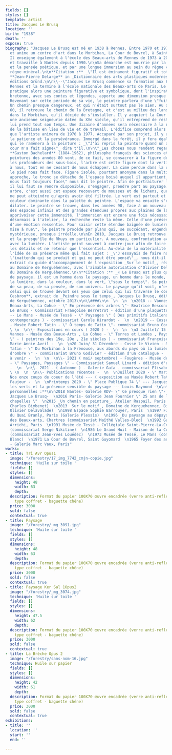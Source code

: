 ```yaml
---
fields: []
styles: []
template: artist
title: Jacques Le Brusq
location: ''
birth: "1938"
death: ''
expose: true
biography: "Jacques Le Brusq est né en 1938 à Rennes. Entre 1970 et 1977, il crée
  et anime un centre d'art dans le Morbihan, La Cour de Bovrel, à Saint Guyomard.
  Il enseigne également à l'école des Beaux-arts de Rennes de 1973 à 2000. Il vit
  et travaille à Nantes depuis 1990.\n\nSa démarche est nourrie par la philosophie
  et la pensée poétique, et par une longue immersion au sein du règne végétal et du
  règne minéral.\n\n**Citation :** _\"Il est éminament figuratif et totalement abstrait.\"_
  **Jean-Pierre Delarge** in _Dictionnaire des arts plastiques modernes et contemporains_,
  éditions Gründ.\n\n\\--\"Jacques Le Brusq commence sa formation aux Beaux-arts de
  Rennes et la termine à l'école nationale des Beaux-arts de Paris. Le jeune peintre
  pratique alors une peinture figurative et symbolique, dont l'inspiration de la terre
  bretonne, avec ses contes et légendes, apporte une dimension presque fantastique.
  Revenant sur cette période de sa vie, le peintre parlera d'une \"fuite face au réel\".
  Un chemin presque dangereux, et qui n'était surtout pas le sien. Au début des années
  60, il retrouve le chemin de la Bretagne, et c'est au milieu des landes de Lanvaux,
  dans le Morbihan, qu'il décide de s'installer. Il y acquiert la Cour de Bovrel,
  une ancienne seigneurie datée du XVe siècle, qu'il entreprend de restaurer. Le chantier
  lui prend tout son temps. Une dizaine d'années sera nécessaire à la réhabilitation
  de la bâtisse en lieu de vie et de travail. L'édifice comprend alors un espace d'exposition
  que l'artiste animera de 1970 à 1977. Accaparé par son projet, il y a surtout appris
  la patience et la persévérance. Immergé dans la forêt, il y fera également la rencontre
  qui le ramènera à la peinture : _\"J'ai repris la peinture quand un arbre de la
  cour m'a fait signe\"_ dira t'il.\n\n\"_Les choses nous rendent regard pour regard_\"
  **Gaston Bachelard** (1884-1962), philosophe français des sciences et de la poésie.\n\nLes
  peintures des années 80 vont, de ce fait, se consacrer à la figure de l'arbre. Dans
  les profondeurs des sous-bois, l'arbre est cette figure dont la verticalité s'impose
  à nous, tout en ne cessant de nous échapper. La cime perdue dans la canopée, seul
  le pied nous fait face. Figure isolée, pourtant anonyme dans la multitude, à notre
  approche, le tronc se détache de l'espace boisé auquel il appartient. \"Un arbre
  nous fait toujours face\" nous dit le peintre. Afin de portraiturer le végétal,
  il lui faut se rendre disponible, s'engager, prendre part au paysage. Le pied d'un
  arbre, c'est aussi cet espace recouvert de mousses et de lichens, que la lumière
  ne peut atteindre qu'après avoir été filtrée. Le vert est partout et s'impose comme
  couleur dominante dans la palette du peintre. L'espace va ensuite s'élargir, se
  dilater. Le peintre se trouve, dans les années 90, face à un nouveau paysage, celui
  des espaces infinis et des grandes étendues propres aux plaines de la Beauce. Pour
  apprivoiser cette immensité, l'immersion est encore une fois nécessaire. S'il travaille
  désormais à l'atelier, la recherche reste la même. Celle d'une présence, d'une évidence,
  d'une émotion ressentie. Pour saisir cette étendue baignée de lumière, cette \"terre
  mise à nue\", le peintre procède par plans qui, se succédant, engendrent une profondeur
  mystérieuse, presque irréelle.\n\nEn 2010, Jacques Le Brusq retrouve la Bretagne
  et la presqu'île de Rhuys en particulier. A nouveau, confrontation avec le paysage,
  avec la lumière. L'artiste peint souvent à contre-jour afin de faire disparaître
  les détails et ne retenir que l'essentiel. Au-delà de la matérialité du motif, c'est
  l'idée de sa présence même qui fait sujet : _\"J'essayais de faire naître la peinture,
  l'inattendu qui se produit et qui ne peut être pensé\"_, nous dit-il._\"--_\n\nTexte
  extrait du guide d'accompagnement de l'exposition _Sur le motif_, réalisée en 2013
  au Domaine de Kerguéhennec, avec l'aimable autorisation d'Olivier Delavalade et
  du Domaine de Kerguéhennec.\n\n**Citation :** _« Le Brusq est plus qu’un peintre
  de paysage. il est un homme dans le paysage, un homme dans le monde, un homme dans
  la lumière, dans la couleur, dans le vert, \"sous le temps\". Sa peinture est l’intérieur
  de sa peau, de sa pensée, de son univers. Le paysage qu’il voit, n’est pas tant
  celui qui se trouve devant ses yeux que celui qui lui traverse le corps. »_  \n**Christophe
  Cesbron**, extrait de _Peindre sous le temps_, Jacques Le Brusq, éditions Domaine
  de Kerguéhennec, octobre 2013\n\n\\####\n\n  \n  \n  \n2018 -- Vannes -Musée des
  Beaux-Arts, La Cohue - \" En présence des arbres \"- Béatrice Bescond  \n2019 Jacques
  Le Brusq - Commissariat Françoise Berretrot - édition d'une plaquette -  \n  \n2019
  -- Le Mans - Musée de Tessé - \" Paysages \" ( Des primitifs italiens aux peintres
  contemporains ) - commissariat Carole Hirardot -  \n  \n2019 -- Cossé le Vivien
  - Musée Robert Tatin - \" Ô temps de Tatin \"- commissariat Bruno Godivier -  \n
  \ \n  \n\\- Expositions en cours ( 2020 ) -  \n  \n  \n3 Juillet/ 15 Novembre -
  Vannes - Musée des Beaux-Arts , La Cohue - \" Terres et Landes , Paysages de Bretagne
  \" - ( peintres des 19e, 2Oe , 21e siècles ) - commissariat Françoise Berretrot,
  Marie Annie Avril -  \n  \n20 Juin/ 31 Décembre - Cossé le Vivien - Musée Robert
  Tatin - \" Du Morbihan à la Frénouse, aux abords du pays où la lumière ne fait point
  d'ombre \" - commissariat Bruno Godivier - édition d'un catalogue -  \n  \n\\- Expositions
  à venir -  \n  \n  \n\\- 2021 ( mai/ septembre) - Fougères - Musée de la Villéon
  - \" Paysages, Paysages \" - Commissariat Samuel Linard - édition d'une plaquette
  -  \n  \n\\- 2021 - ( Automne ) - Galerie Gaïa - commissariat Elisabeth Givre -
  \ \n  \n  \n\\- Publications récentes -  \n  \nJuillet 2020 - \" Marianne \" ---
  Nos onze coups de coeur de l'été --- ( exposition au Musée Robert Tatin )- Mikaël
  Faujour -  \n  \nPrintemps 2020 - \" Place Publique 74 \" --- Jacques Le Brusq,
  les verts et la présence sensible du paysage --- Louis Raymond -\n\n**Expositions
  personnelles :**\n\n2018 Nantes- Galerie RDV- \" Ce presque rien \"- Noémie Chauvet
  Jacques Le Brusq-  \n2016 Paris- Galerie Jean Fournier \" 25 ans de l'art dans les
  chapelles \"  \n2015 _Un chemin en peinture_, Atelier Raspail, Paris (commissariat
  Charles Bimbenet)  \n2013 _Sur le motif_, Domaine de Kerguehennec, Bignan (commissariat
  Olivier Delavalade)  \n1998 Espace Sophie Barrouyer, Paris  \n1997 FIAC - Espace
  du Quai Branly, Paris (Galerie Plessis)  \n1996 _Du paysage au dépaysement,_ Musée
  des Beaux-arts, Chartres (commissariat Maïthé Valles-Bled)  \n1992 Galerie Akié
  Arrichi, Paris  \n1991 Musée de Tessé - Collégiale Saint-Pierre-La-Cour, Le Mans
  (commissariat Serge Nikitine)  \n1986 Le Grand Huit - Maison de la Culture, Rennes
  (commissariat Jean-Yves Louédec)  \n1973 Musée de Tessé, Le Mans (commissariat Raymond
  Blanc)  \n1971 La Cour de Bovrel, Saint Guyomard  \n1965 Foyer des artistes - Montparnasse
  - Galerie Marc Vaux, Paris"
works:
- title: Tri Avr Opus1
  image: "/forestry/17_img_7742_cmjn-copie.jpg"
  technique: 'Huile sur toile '
  fields: []
  styles: []
  dimensions:
    height: 48
    width: 63
    depth: 
  description: Format du papier 100X70 œuvre encadrée (verre anti-reflet - encadrement
    type coffret - baguette chêne)
  price: 3000
  sold: false
  contextual: true
- title: Paysage
  image: "/forestry/_mg_3091.jpg"
  technique: 'Huile sur toile '
  fields: []
  styles: []
  dimensions:
    height: 48
    width: 63
    depth: 
  description: Format du papier 100X70 œuvre encadrée (verre anti-reflet - encadrement
    type coffret - baguette chêne)
  price: 3000
  sold: false
  contextual: true
- title: Paysage Ker Sal 1Opus2
  image: "/forestry/_mg_3074.jpg"
  technique: 'Huile sur toile '
  fields: []
  styles: []
  dimensions:
    height: 47.5
    width: 62
    depth: 
  description: Format du papier 100X70 œuvre encadrée (verre anti-reflet - encadrement
    type coffret - baguette chêne)
  price: 3000
  sold: false
  contextual: true
- title: La Brèche Opus 2
  image: "/forestry/sans-nom-16.jpg"
  technique: Huile sur papier
  fields: []
  styles: []
  dimensions:
    height: 42
    width: 61
    depth: 
  description: Format du papier 100X70 œuvre encadrée (verre anti-reflet - encadrement
    type coffret - baguette chêne)
  price: 3000
  sold: false
  contextual: true
exhibitions:
- title: ''
  location: ''
  start: ''
  end: ''

---
```

